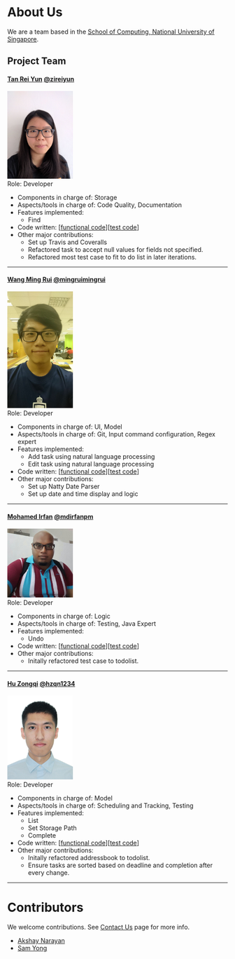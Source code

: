# About Us

We are a team based in the [School of Computing, National University of Singapore](http://www.comp.nus.edu.sg).

## Project Team

#### [Tan Rei Yun](https://github.com/zireiyun) [@zireiyun](https://github.com/zireiyun)
<img src="images/Reiyun.JPG" width="150"><br>
 Role: Developer <br>
* Components in charge of: Storage
* Aspects/tools in charge of: Code Quality, Documentation
* Features implemented:
   * Find
* Code written: [[functional code](https://github.com/CS2103JAN2017-W10-B2/main/tree/master/collated/main/A0143132X.md)][[test code](https://github.com/CS2103JAN2017-W10-B2/main/tree/master/collated/test/A0143132X.md)]
* Other major contributions:
  * Set up Travis and Coveralls
  * Refactored task to accept null values for fields not specified.
  * Refactored most test case to fit to do list in later iterations.

 -----

#### [Wang Ming Rui](https://github.com/mingruimingrui) [@mingruimingrui](https://github.com/mingruimingrui)
<img src="images/Ray.jpg" width="150"><br>
 Role: Developer <br>
* Components in charge of: UI, Model
* Aspects/tools in charge of: Git, Input command configuration, Regex expert
* Features implemented:
   * Add task using natural language processing
   * Edit task using natural language processing
* Code written: [[functional code](https://github.com/CS2103JAN2017-W10-B2/main/tree/master/collated/main/A0135795R.md)][[test code](https://github.com/CS2103JAN2017-W10-B2/main/tree/master/collated/test/A0135795R.md)]
* Other major contributions:
  * Set up Natty Date Parser
  * Set up date and time display and logic

 -----

#### [Mohamed Irfan](http://github.com/mdirfanpm) [@mdirfanpm](https://github.com/mdirfanpm)
<img src="images/Irfan.JPG" width="150"><br>
 Role: Developer <br>
* Components in charge of: Logic
* Aspects/tools in charge of: Testing, Java Expert
* Features implemented:
   * Undo
* Code written: [[functional code](https://github.com/CS2103JAN2017-W10-B2/main/tree/master/collated/main/A0138831A.md)][[test code](https://github.com/CS2103JAN2017-W10-B2/main/tree/master/collated/test/A0138831A.md)]
* Other major contributions:
  * Initally refactored test case to todolist.
 -----

#### [Hu Zongqi](https://github.com/hzqn1234) [@hzqn1234](https://github.com/hzqn1234)
<img src="images/ZQ.jpg" width="150"><br>
  Role: Developer <br>
* Components in charge of: Model
* Aspects/tools in charge of: Scheduling and Tracking, Testing
* Features implemented:
   * List
   * Set Storage Path
   * Complete
* Code written: [[functional code](https://github.com/CS2103JAN2017-W10-B2/main/tree/master/collated/main/A0115333U.md)][[test code](https://github.com/CS2103JAN2017-W10-B2/main/tree/master/collated/test/A0115333U.md)]
* Other major contributions:
  * Initally refactored addressbook to todolist.
  * Ensure tasks are sorted based on deadline and completion after every change.

 -----

# Contributors

We welcome contributions. See [Contact Us](ContactUs.md) page for more info.

* [Akshay Narayan](https://github.com/se-edu/addressbook-level4/pulls?q=is%3Apr+author%3Aokkhoy)
* [Sam Yong](https://github.com/se-edu/addressbook-level4/pulls?q=is%3Apr+author%3Amauris)
